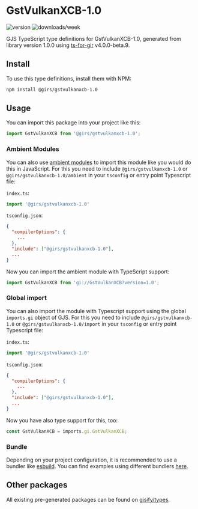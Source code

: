 
# GstVulkanXCB-1.0

![version](https://img.shields.io/npm/v/@girs/gstvulkanxcb-1.0)
![downloads/week](https://img.shields.io/npm/dw/@girs/gstvulkanxcb-1.0)


GJS TypeScript type definitions for GstVulkanXCB-1.0, generated from library version 1.0.0 using [ts-for-gir](https://github.com/gjsify/ts-for-gir) v4.0.0-beta.9.


## Install

To use this type definitions, install them with NPM:
```bash
npm install @girs/gstvulkanxcb-1.0
```

## Usage

You can import this package into your project like this:
```ts
import GstVulkanXCB from '@girs/gstvulkanxcb-1.0';
```

### Ambient Modules

You can also use [ambient modules](https://github.com/gjsify/ts-for-gir/tree/main/packages/cli#ambient-modules) to import this module like you would do this in JavaScript.
For this you need to include `@girs/gstvulkanxcb-1.0` or `@girs/gstvulkanxcb-1.0/ambient` in your `tsconfig` or entry point Typescript file:

`index.ts`:
```ts
import '@girs/gstvulkanxcb-1.0'
```

`tsconfig.json`:
```json
{
  "compilerOptions": {
    ...
  },
  "include": ["@girs/gstvulkanxcb-1.0"],
  ...
}
```

Now you can import the ambient module with TypeScript support: 

```ts
import GstVulkanXCB from 'gi://GstVulkanXCB?version=1.0';
```

### Global import

You can also import the module with Typescript support using the global `imports.gi` object of GJS.
For this you need to include `@girs/gstvulkanxcb-1.0` or `@girs/gstvulkanxcb-1.0/import` in your `tsconfig` or entry point Typescript file:

`index.ts`:
```ts
import '@girs/gstvulkanxcb-1.0'
```

`tsconfig.json`:
```json
{
  "compilerOptions": {
    ...
  },
  "include": ["@girs/gstvulkanxcb-1.0"],
  ...
}
```

Now you have also type support for this, too:

```ts
const GstVulkanXCB = imports.gi.GstVulkanXCB;
```

### Bundle

Depending on your project configuration, it is recommended to use a bundler like [esbuild](https://esbuild.github.io/). You can find examples using different bundlers [here](https://github.com/gjsify/ts-for-gir/tree/main/examples).

## Other packages

All existing pre-generated packages can be found on [gjsify/types](https://github.com/gjsify/types).

